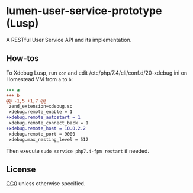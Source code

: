 # lumen-user-service-prototype (Lusp)

A RESTful User Service API and its implementation.

## How-tos

To Xdebug Lusp, run `xon` and edit /etc/php/7.4/cli/conf.d/20-xdebug.ini on Homestead VM from `a` to `b`:

``` diff
--- a
+++ b
@@ -1,5 +1,7 @@
 zend_extension=xdebug.so
 xdebug.remote_enable = 1
+xdebug.remote_autostart = 1
 xdebug.remote_connect_back = 1
+xdebug.remote_host = 10.0.2.2
 xdebug.remote_port = 9000
 xdebug.max_nesting_level = 512
```

Then execute `sudo service php7.4-fpm restart` if needed.

## License

[CC0](./LICENSE) unless otherwise specified.
